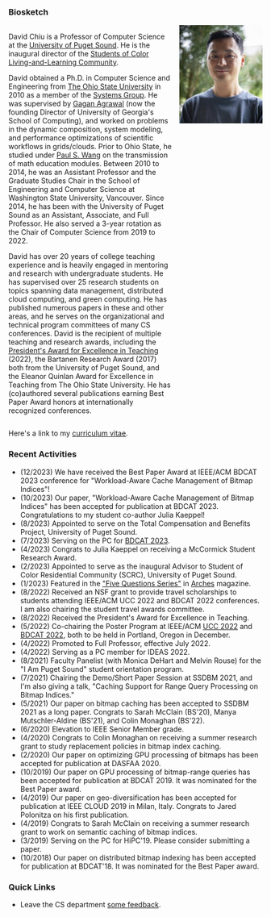 ### Biosketch

<div style="display: grid; grid-template-columns: auto auto; column-gap: 15px;">
  <div>
  <p>
  David Chiu is a Professor of Computer Science at the <a href="https://www.pugetsound.edu/mathematics-computer-science-current-students">University of Puget Sound</a>. He is the inaugural director of the <a href="https://www.pugetsound.edu/living-learning-communities/students-color-residential-community">Students of Color Living-and-Learning Community</a>.
  </p>
  <p>
  David obtained a Ph.D. in Computer Science and Engineering from  <a href="https://cse.osu.edu">The Ohio State University</a> in 2010 as a member of the <a href="https://cse.osu.edu/research/systems">Systems Group</a>. He was supervised by <a href="https://engineering.uga.edu/people/profile/gagan-agrawal-ph.d">Gagan Agrawal</a> (now the founding Director of University of Georgia's School of Computing), and worked on problems in the dynamic composition, system modeling, and performance optimizations of scientific workflows in grids/clouds. Prior to Ohio State, he studied under <a href="https://en.wikipedia.org/wiki/Paul_S._Wang">Paul S. Wang</a>  on the transmission of math education modules. Between 2010 to 2014, he was an Assistant Professor and the Graduate Studies Chair in the School of Engineering and Computer Science at Washington State University, Vancouver. Since 2014, he has been with the University of Puget Sound as an Assistant, Associate, and Full Professor. He also served a 3-year rotation as the Chair of Computer Science from 2019 to 2022. 
  </p>
  <p>
  David has over 20 years of college teaching experience and is heavily engaged in mentoring and research with undergraduate students. He has supervised over 25 research students on topics spanning data management, distributed cloud computing, and green computing. He has published numerous papers in these and other areas, and he serves on the organizational and technical program committees of many CS conferences.
  David is the recipient of multiple teaching and research awards, including the <a href="https://www.pugetsound.edu/presidents-excellence-teaching-award">President's Award for Excellence in Teaching</a> (2022), the Bartanen Research Award (2017) both from the University of Puget Sound, and the Eleanor Quinlan Award for Excellence in Teaching from The Ohio State University. He has (co)authored several publications earning Best Paper Award honors at internationally recognized conferences. 
  </p>
  </div>
  <div style="vertical-align: top;">
    <img src="david.jpg" width="165px"/>
  </div>
</div>


Here's a link to my [curriculum vitae](CV.pdf).


### Recent Activities
- (12/2023) We have received the Best Paper Award at IEEE/ACM BDCAT 2023 conference for "Workload-Aware Cache Management of Bitmap Indices"!
- (10/2023) Our paper, "Workload-Aware Cache Management of Bitmap Indices" has been accepted for publication at BDCAT 2023. Congratulations to my student co-author Julia Kaeppel!
- (8/2023) Appointed to serve on the Total Compensation and Benefits Project, University of Puget Sound.
- (7/2023) Serving on the PC for [BDCAT 2023](https://bdcat-conference.org/).
- (4/2023) Congrats to Julia Kaeppel on receiving a McCormick Student Research Award.
- (2/2023) Appointed to serve as the inaugural Advisor to Student of Color Residential Community (SCRC), University of Puget Sound.
- (1/2023) Featured in the ["Five Questions Series"](https://www.pugetsound.edu/stories/five-questions-university-puget-sound-professor-computer-science-david-chiu) in [Arches](https://www.pugetsound.edu/arches-magazine) magazine.
- (8/2022) Received an NSF grant to provide travel scholarships to students attending IEEE/ACM UCC 2022 and BDCAT 2022 conferences. I am also chairing the student travel awards committee.
- (8/2022) Received the President's Award for Excellence in Teaching.
- (5/2022) Co-chairing the Poster Program at IEEE/ACM [UCC 2022](https://ucc-conference.org/) and [BDCAT 2022](https://bdcat-conference.org/), both to be held in Portland, Oregon in December.
- (4/2022) Promoted to Full Professor, effective July 2022.
- (4/2022) Serving as a PC member for IDEAS 2022.
- (8/2021) Faculty Panelist (with Monica DeHart and Melvin Rouse) for the "I Am Puget Sound" student orientation program.
- (7/2021) Chairing the Demo/Short Paper Session at SSDBM 2021, and I'm also giving a talk, "Caching Support for Range Query Processing on Bitmap Indices."
- (5/2021) Our paper on bitmap caching has been accepted to SSDBM 2021 as a long paper. Congrats to Sarah McClain (BS'20), Manya Mutschler-Aldine (BS'21), and Colin Monaghan (BS'22).
- (6/2020) Elevation to IEEE Senior Member grade.
- (4/2020) Congrats to Colin Monaghan on receiving a summer research grant to study replacement policies in bitmap index caching.
- (2/2020) Our paper on optimizing GPU processing of bitmaps has been accepted for publication at DASFAA 2020.
- (10/2019) Our paper on GPU processing of bitmap-range queries has been accepted for publication at BDCAT 2019. It was nominated for the Best Paper award.
- (4/2019) Our paper on geo-diversification has been accepted for publication at IEEE CLOUD 2019 in Milan, Italy. Congrats to Jared Polonitza on his first publication.
- (4/2019) Congrats to Sarah McClain on receiving a summer research grant to work on semantic caching of bitmap indices.
- (3/2019) Serving on the PC for HiPC'19. Please consider submitting a paper.
- (10/2018) Our paper on distributed bitmap indexing has been accepted for publication at BDCAT'18. It was nominated for the Best Paper award.

### Quick Links

- Leave the CS department [some feedback](https://forms.gle/Ltassc7BQkNfnnXB7).
